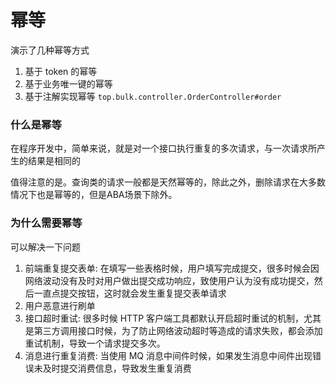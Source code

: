 # 幂等

演示了几种幂等方式

1. 基于 token 的幂等
2. 基于业务唯一键的幂等
3. 基于注解实现幂等 `top.bulk.controller.OrderController#order`

### 什么是幂等

在程序开发中，简单来说，就是对一个接口执行重复的多次请求，与一次请求所产生的结果是相同的

值得注意的是。查询类的请求一般都是天然幂等的，除此之外，删除请求在大多数情况下也是幂等的，但是ABA场景下除外。


### 为什么需要幂等
可以解决一下问题

1. 前端重复提交表单: 在填写一些表格时候，用户填写完成提交，很多时候会因网络波动没有及时对用户做出提交成功响应，致使用户认为没有成功提交，然后一直点提交按钮，这时就会发生重复提交表单请求
2. 用户恶意进行刷单
3. 接口超时重试: 很多时候 HTTP 客户端工具都默认开启超时重试的机制，尤其是第三方调用接口时候，为了防止网络波动超时等造成的请求失败，都会添加重试机制，导致一个请求提交多次。
4. 消息进行重复消费: 当使用 MQ 消息中间件时候，如果发生消息中间件出现错误未及时提交消费信息，导致发生重复消费
